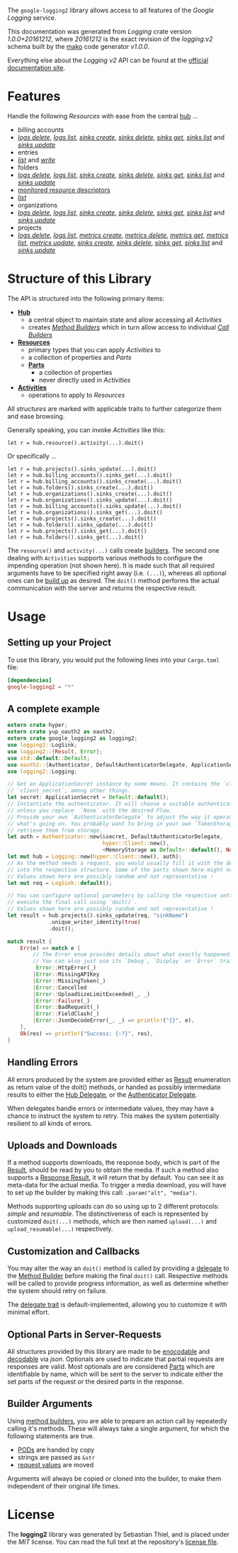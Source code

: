 <!---
DO NOT EDIT !
This file was generated automatically from 'src/mako/api/README.md.mako'
DO NOT EDIT !
-->
The `google-logging2` library allows access to all features of the *Google Logging* service.

This documentation was generated from *Logging* crate version *1.0.0+20161212*, where *20161212* is the exact revision of the *logging:v2* schema built by the [mako](http://www.makotemplates.org/) code generator *v1.0.0*.

Everything else about the *Logging* *v2* API can be found at the
[official documentation site](https://cloud.google.com/logging/docs/).
# Features

Handle the following *Resources* with ease from the central [hub](http://byron.github.io/google-apis-rs/google_logging2/struct.Logging.html) ... 

* billing accounts
 * [*logs delete*](http://byron.github.io/google-apis-rs/google_logging2/struct.BillingAccountLogDeleteCall.html), [*logs list*](http://byron.github.io/google-apis-rs/google_logging2/struct.BillingAccountLogListCall.html), [*sinks create*](http://byron.github.io/google-apis-rs/google_logging2/struct.BillingAccountSinkCreateCall.html), [*sinks delete*](http://byron.github.io/google-apis-rs/google_logging2/struct.BillingAccountSinkDeleteCall.html), [*sinks get*](http://byron.github.io/google-apis-rs/google_logging2/struct.BillingAccountSinkGetCall.html), [*sinks list*](http://byron.github.io/google-apis-rs/google_logging2/struct.BillingAccountSinkListCall.html) and [*sinks update*](http://byron.github.io/google-apis-rs/google_logging2/struct.BillingAccountSinkUpdateCall.html)
* entries
 * [*list*](http://byron.github.io/google-apis-rs/google_logging2/struct.EntryListCall.html) and [*write*](http://byron.github.io/google-apis-rs/google_logging2/struct.EntryWriteCall.html)
* folders
 * [*logs delete*](http://byron.github.io/google-apis-rs/google_logging2/struct.FolderLogDeleteCall.html), [*logs list*](http://byron.github.io/google-apis-rs/google_logging2/struct.FolderLogListCall.html), [*sinks create*](http://byron.github.io/google-apis-rs/google_logging2/struct.FolderSinkCreateCall.html), [*sinks delete*](http://byron.github.io/google-apis-rs/google_logging2/struct.FolderSinkDeleteCall.html), [*sinks get*](http://byron.github.io/google-apis-rs/google_logging2/struct.FolderSinkGetCall.html), [*sinks list*](http://byron.github.io/google-apis-rs/google_logging2/struct.FolderSinkListCall.html) and [*sinks update*](http://byron.github.io/google-apis-rs/google_logging2/struct.FolderSinkUpdateCall.html)
* [monitored resource descriptors](http://byron.github.io/google-apis-rs/google_logging2/struct.MonitoredResourceDescriptor.html)
 * [*list*](http://byron.github.io/google-apis-rs/google_logging2/struct.MonitoredResourceDescriptorListCall.html)
* organizations
 * [*logs delete*](http://byron.github.io/google-apis-rs/google_logging2/struct.OrganizationLogDeleteCall.html), [*logs list*](http://byron.github.io/google-apis-rs/google_logging2/struct.OrganizationLogListCall.html), [*sinks create*](http://byron.github.io/google-apis-rs/google_logging2/struct.OrganizationSinkCreateCall.html), [*sinks delete*](http://byron.github.io/google-apis-rs/google_logging2/struct.OrganizationSinkDeleteCall.html), [*sinks get*](http://byron.github.io/google-apis-rs/google_logging2/struct.OrganizationSinkGetCall.html), [*sinks list*](http://byron.github.io/google-apis-rs/google_logging2/struct.OrganizationSinkListCall.html) and [*sinks update*](http://byron.github.io/google-apis-rs/google_logging2/struct.OrganizationSinkUpdateCall.html)
* projects
 * [*logs delete*](http://byron.github.io/google-apis-rs/google_logging2/struct.ProjectLogDeleteCall.html), [*logs list*](http://byron.github.io/google-apis-rs/google_logging2/struct.ProjectLogListCall.html), [*metrics create*](http://byron.github.io/google-apis-rs/google_logging2/struct.ProjectMetricCreateCall.html), [*metrics delete*](http://byron.github.io/google-apis-rs/google_logging2/struct.ProjectMetricDeleteCall.html), [*metrics get*](http://byron.github.io/google-apis-rs/google_logging2/struct.ProjectMetricGetCall.html), [*metrics list*](http://byron.github.io/google-apis-rs/google_logging2/struct.ProjectMetricListCall.html), [*metrics update*](http://byron.github.io/google-apis-rs/google_logging2/struct.ProjectMetricUpdateCall.html), [*sinks create*](http://byron.github.io/google-apis-rs/google_logging2/struct.ProjectSinkCreateCall.html), [*sinks delete*](http://byron.github.io/google-apis-rs/google_logging2/struct.ProjectSinkDeleteCall.html), [*sinks get*](http://byron.github.io/google-apis-rs/google_logging2/struct.ProjectSinkGetCall.html), [*sinks list*](http://byron.github.io/google-apis-rs/google_logging2/struct.ProjectSinkListCall.html) and [*sinks update*](http://byron.github.io/google-apis-rs/google_logging2/struct.ProjectSinkUpdateCall.html)




# Structure of this Library

The API is structured into the following primary items:

* **[Hub](http://byron.github.io/google-apis-rs/google_logging2/struct.Logging.html)**
    * a central object to maintain state and allow accessing all *Activities*
    * creates [*Method Builders*](http://byron.github.io/google-apis-rs/google_logging2/trait.MethodsBuilder.html) which in turn
      allow access to individual [*Call Builders*](http://byron.github.io/google-apis-rs/google_logging2/trait.CallBuilder.html)
* **[Resources](http://byron.github.io/google-apis-rs/google_logging2/trait.Resource.html)**
    * primary types that you can apply *Activities* to
    * a collection of properties and *Parts*
    * **[Parts](http://byron.github.io/google-apis-rs/google_logging2/trait.Part.html)**
        * a collection of properties
        * never directly used in *Activities*
* **[Activities](http://byron.github.io/google-apis-rs/google_logging2/trait.CallBuilder.html)**
    * operations to apply to *Resources*

All *structures* are marked with applicable traits to further categorize them and ease browsing.

Generally speaking, you can invoke *Activities* like this:

```Rust,ignore
let r = hub.resource().activity(...).doit()
```

Or specifically ...

```ignore
let r = hub.projects().sinks_update(...).doit()
let r = hub.billing_accounts().sinks_get(...).doit()
let r = hub.billing_accounts().sinks_create(...).doit()
let r = hub.folders().sinks_create(...).doit()
let r = hub.organizations().sinks_create(...).doit()
let r = hub.organizations().sinks_update(...).doit()
let r = hub.billing_accounts().sinks_update(...).doit()
let r = hub.organizations().sinks_get(...).doit()
let r = hub.projects().sinks_create(...).doit()
let r = hub.folders().sinks_update(...).doit()
let r = hub.projects().sinks_get(...).doit()
let r = hub.folders().sinks_get(...).doit()
```

The `resource()` and `activity(...)` calls create [builders][builder-pattern]. The second one dealing with `Activities` 
supports various methods to configure the impending operation (not shown here). It is made such that all required arguments have to be 
specified right away (i.e. `(...)`), whereas all optional ones can be [build up][builder-pattern] as desired.
The `doit()` method performs the actual communication with the server and returns the respective result.

# Usage

## Setting up your Project

To use this library, you would put the following lines into your `Cargo.toml` file:

```toml
[dependencies]
google-logging2 = "*"
```

## A complete example

```Rust
extern crate hyper;
extern crate yup_oauth2 as oauth2;
extern crate google_logging2 as logging2;
use logging2::LogSink;
use logging2::{Result, Error};
use std::default::Default;
use oauth2::{Authenticator, DefaultAuthenticatorDelegate, ApplicationSecret, MemoryStorage};
use logging2::Logging;

// Get an ApplicationSecret instance by some means. It contains the `client_id` and 
// `client_secret`, among other things.
let secret: ApplicationSecret = Default::default();
// Instantiate the authenticator. It will choose a suitable authentication flow for you, 
// unless you replace  `None` with the desired Flow.
// Provide your own `AuthenticatorDelegate` to adjust the way it operates and get feedback about 
// what's going on. You probably want to bring in your own `TokenStorage` to persist tokens and
// retrieve them from storage.
let auth = Authenticator::new(&secret, DefaultAuthenticatorDelegate,
                              hyper::Client::new(),
                              <MemoryStorage as Default>::default(), None);
let mut hub = Logging::new(hyper::Client::new(), auth);
// As the method needs a request, you would usually fill it with the desired information
// into the respective structure. Some of the parts shown here might not be applicable !
// Values shown here are possibly random and not representative !
let mut req = LogSink::default();

// You can configure optional parameters by calling the respective setters at will, and
// execute the final call using `doit()`.
// Values shown here are possibly random and not representative !
let result = hub.projects().sinks_update(req, "sinkName")
             .unique_writer_identity(true)
             .doit();

match result {
    Err(e) => match e {
        // The Error enum provides details about what exactly happened.
        // You can also just use its `Debug`, `Display` or `Error` traits
         Error::HttpError(_)
        |Error::MissingAPIKey
        |Error::MissingToken(_)
        |Error::Cancelled
        |Error::UploadSizeLimitExceeded(_, _)
        |Error::Failure(_)
        |Error::BadRequest(_)
        |Error::FieldClash(_)
        |Error::JsonDecodeError(_, _) => println!("{}", e),
    },
    Ok(res) => println!("Success: {:?}", res),
}

```
## Handling Errors

All errors produced by the system are provided either as [Result](http://byron.github.io/google-apis-rs/google_logging2/enum.Result.html) enumeration as return value of 
the doit() methods, or handed as possibly intermediate results to either the 
[Hub Delegate](http://byron.github.io/google-apis-rs/google_logging2/trait.Delegate.html), or the [Authenticator Delegate](http://byron.github.io/google-apis-rs/google_logging2/../yup-oauth2/trait.AuthenticatorDelegate.html).

When delegates handle errors or intermediate values, they may have a chance to instruct the system to retry. This 
makes the system potentially resilient to all kinds of errors.

## Uploads and Downloads
If a method supports downloads, the response body, which is part of the [Result](http://byron.github.io/google-apis-rs/google_logging2/enum.Result.html), should be
read by you to obtain the media.
If such a method also supports a [Response Result](http://byron.github.io/google-apis-rs/google_logging2/trait.ResponseResult.html), it will return that by default.
You can see it as meta-data for the actual media. To trigger a media download, you will have to set up the builder by making
this call: `.param("alt", "media")`.

Methods supporting uploads can do so using up to 2 different protocols: 
*simple* and *resumable*. The distinctiveness of each is represented by customized 
`doit(...)` methods, which are then named `upload(...)` and `upload_resumable(...)` respectively.

## Customization and Callbacks

You may alter the way an `doit()` method is called by providing a [delegate](http://byron.github.io/google-apis-rs/google_logging2/trait.Delegate.html) to the 
[Method Builder](http://byron.github.io/google-apis-rs/google_logging2/trait.CallBuilder.html) before making the final `doit()` call. 
Respective methods will be called to provide progress information, as well as determine whether the system should 
retry on failure.

The [delegate trait](http://byron.github.io/google-apis-rs/google_logging2/trait.Delegate.html) is default-implemented, allowing you to customize it with minimal effort.

## Optional Parts in Server-Requests

All structures provided by this library are made to be [enocodable](http://byron.github.io/google-apis-rs/google_logging2/trait.RequestValue.html) and 
[decodable](http://byron.github.io/google-apis-rs/google_logging2/trait.ResponseResult.html) via *json*. Optionals are used to indicate that partial requests are responses 
are valid.
Most optionals are are considered [Parts](http://byron.github.io/google-apis-rs/google_logging2/trait.Part.html) which are identifiable by name, which will be sent to 
the server to indicate either the set parts of the request or the desired parts in the response.

## Builder Arguments

Using [method builders](http://byron.github.io/google-apis-rs/google_logging2/trait.CallBuilder.html), you are able to prepare an action call by repeatedly calling it's methods.
These will always take a single argument, for which the following statements are true.

* [PODs][wiki-pod] are handed by copy
* strings are passed as `&str`
* [request values](http://byron.github.io/google-apis-rs/google_logging2/trait.RequestValue.html) are moved

Arguments will always be copied or cloned into the builder, to make them independent of their original life times.

[wiki-pod]: http://en.wikipedia.org/wiki/Plain_old_data_structure
[builder-pattern]: http://en.wikipedia.org/wiki/Builder_pattern
[google-go-api]: https://github.com/google/google-api-go-client

# License
The **logging2** library was generated by Sebastian Thiel, and is placed 
under the *MIT* license.
You can read the full text at the repository's [license file][repo-license].

[repo-license]: https://github.com/Byron/google-apis-rs/LICENSE.md
